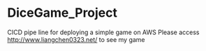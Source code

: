 # DiceGame_Project
CICD pipe line for deploying a simple game on AWS
Please access http://www.liangchen0323.net/ to see my game

